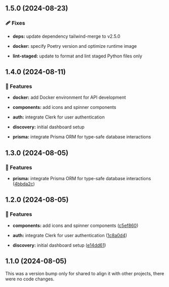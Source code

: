 ## 1.5.0 (2024-08-23)


### 🩹 Fixes

- **deps:** update dependency tailwind-merge to v2.5.0

- **docker:** specify Poetry version and optimize runtime image

- **lint-staged:** update to format and lint staged Python files only

## 1.4.0 (2024-08-11)


### 🚀 Features

- **docker:** add Docker environment for API development

- **components:** add icons and spinner components

- **auth:** integrate Clerk for user authentication

- **discovery:** initial dashboard setup

- **prisma:** integrate Prisma ORM for type-safe database interactions

## 1.3.0 (2024-08-05)


### 🚀 Features

- **prisma:** integrate Prisma ORM for type-safe database interactions ([4bbda2c](https://github.com/0bytes-security/discovery-ce/commit/4bbda2c))

## 1.2.0 (2024-08-05)


### 🚀 Features

- **components:** add icons and spinner components ([c5ef860](https://github.com/0bytes-security/discovery-ce/commit/c5ef860))

- **auth:** integrate Clerk for user authentication ([1c8a0d4](https://github.com/0bytes-security/discovery-ce/commit/1c8a0d4))

- **discovery:** initial dashboard setup ([e14dd61](https://github.com/0bytes-security/discovery-ce/commit/e14dd61))

## 1.1.0 (2024-08-05)

This was a version bump only for shared to align it with other projects, there were no code changes.